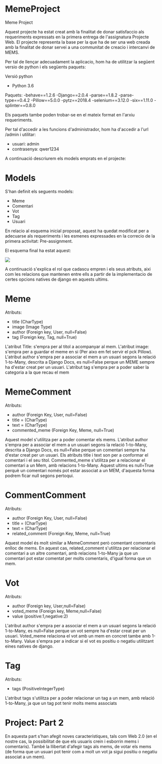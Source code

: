 # MemeProject
Meme Project

Aquest projecte ha estat creat amb la finalitat de donar satisfaccio als requeriments expressats en la primera entrega de l'assignatura Projecte Web. El projecte representa la base per la que ha de ser una web creada amb la finalitat de donar servei a una communitat de creacio i intercanvi de MEMS.

Per tal de llençar adecuadament la aplicacio, hom ha de utilitzar la següent versio de python i els següents paquets:

Versió python 
- Python 3.6

Paquets:
-behave==1.2.6
-Django==2.0.4
-parse==1.8.2
-parse-type==0.4.2
-Pillow==5.0.0
-pytz==2018.4
-selenium==3.12.0
-six==1.11.0
-splinter==0.8.0


Els paquets tambe poden trobar-se en el mateix format en l'arxiu requeriments.

Per tal d'accedir a les funcions d'administrador, hom ha d'accedir a l'url /admin i utilitar:

- usuari: admin
- contrasenya: qwer1234

A continuació descriurem els models emprats en el projecte:

# Models

S'han definit els seguents models:

- Meme
- Comentari
- Vot
- Tag
- Usuari

En relacio al esquema inicial proposat, aquest ha quedat modificat per a adecuarse als requeriments i les esmenes expressades en la correcio de la primera activitat: Pre-assignment.

El esquema final ha estat aquest: 

![](https://github.com/ferranmartinezlleida/WebMemeProject/blob/master/Diagrama%20UML.png)


A continuació s'explica el rol que cadascu empren i els seus atributs, aixi com les relacions que mantenen entre ells a partir de la implementacio de certes opcions natives de django en aquests ultims. 

# Meme
Atributs:
- title (CharType)
- image (Image Type)
- author (Foreign key, User, null=False)
- tag (Foreign key, Tag, null=True)

L'atribut Title: s'empra per al titol a acompanyar al mem. L'atribut image: s'empra per a guardar el meme en si (Per aixo em fet servir el pck Pillow). L'atribut author s'empra per a associar el mem a un usuari segons la relació 1-to-Many, descrita a Django Docs, es null=False perque un MEME sempre ha d'estar creat per un usuari. L'atribut tag s'empra per a poder saber la categoria a la que recau el mem

# MemeComment
Atributs:
- author (Foreign Key, User, null=False)
- title = (CharType)
- text = (CharType)
- commented_meme (Foreign Key, Meme, null=True)

Aquest model s'utilitza per a poder comentar els mems.
L'atribut author s'empra per a associar el mem a un usuari segons la relació 1-to-Many, descrita a Django Docs, es null=False perque un comentari sempre ha d'estar creat per un usuari. Els atributs title i text son per a conformar el comentari i el seu titol. Commented_meme s'utilitza per a relacionar el comentari a un Mem, amb relacions 1-to-Many. Aquest ultims es null=True perquè un comentari només pot estar associat a un MEM, d'aquesta forma podrem ficar null segons pertoqui. 

# CommentComment
Atributs:
- author (Foreign Key, User, null=False)
- title = (CharType)
- text = (CharType)
- related_comment (Foreign Key, Meme, null=True)

Aquest model és molt similar a MemeComment però comentant comentaris enlloc de mems. 
En aquest cas, related_comment s'utilitza per relacionar el comentari a un altre comentari, amb relacions 1-to-Many ja que un comentari pot estar comentat per molts comentaris, d'igual forma que un mem.


# Vot
Atributs:
- author (Foreign key, User,null=False)
- voted_meme (Foreign key, Meme,null=False)
- value (positive:1,negative:2)

L'atribut author s'empra per a associar el mem a un usuari segons la relació 1-to-Many, es null=False perque un vot sempre ha d'estar creat per un usuari. Voted_meme relaciona el vot amb un mem en concret tambe amb 1-to-Many. Value s'empra per a indicar si el vot es positiu o negatiu utilitzant eines natives de django. 

# Tag
Atributs:
- tags (PositiveIntegerType)

L'atribut tags s'utilitza per a poder relacionar un tag a un mem, amb relació 1-to-Many, ja que un tag pot tenir molts mems associats






# Project: Part 2

En aquesta part s'han afegit noves característiques, tals com Web 2.0 (en el nostre cas, la possibilitat de que els usuaris crein i esborrin mems i comentaris). També la llibertat d'afegir tags als mems, de votar els mems (de forma que un usuari pot tenir com a molt un vot ja sigui positiu o negatiu associat a un mem).

